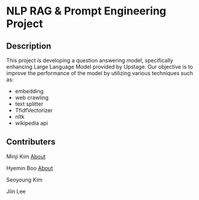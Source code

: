 # NLP RAG & Prompt Engineering Project

## Description


This project is developing a question answering model, specifically enhancing Large Language Model provided by Upstage. Our objective is to improve the performance of the model by utilizing various techniques such as:
- embedding
- web crawling
- text splitter
- TfidfVectorizer
- nltk
- wikipedia api


## Contributers

Minji Kim  [About](https://github.com/Janice0381)

Hyemin Boo  [About](https://github.com/hyeminboo)

Seoyoung Kim

Jiin Lee
